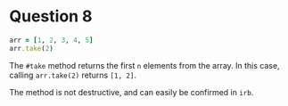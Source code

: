 # Question 8

```ruby
arr = [1, 2, 3, 4, 5]
arr.take(2)
```

The `#take` method returns the first `n` elements from the array.
In this case, calling `arr.take(2)` returns `[1, 2]`.

The method is not destructive, and can easily be confirmed in `irb`.
